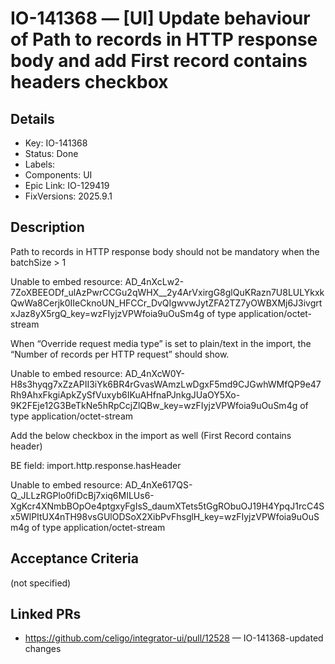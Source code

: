 # IO-141368 — [UI] Update behaviour of Path to records in HTTP response body and add First record contains headers checkbox

## Details
- Key: IO-141368
- Status: Done
- Labels: 
- Components: UI
- Epic Link: IO-129419
- FixVersions: 2025.9.1

## Description
Path to records in HTTP response body should not be mandatory when the batchSize > 1

Unable to embed resource: AD_4nXcLw2-7ZoXBEEODf_ulAzPwrCCGu2qWHX__2y4ArVxirgG8glQuKRazn7U8LULYkxkQwWa8Cerjk0IIeCknoUN_HFCCr_DvQIgwvwJytZFA2TZ7yOWBXMj6J3ivgrtxJaz8yX5rgQ_key=wzFIyjzVPWfoia9uOuSm4g of type application/octet-stream

When “Override request media type” is set to plain/text in the import, the “Number of records per HTTP request” should show.

Unable to embed resource: AD_4nXcW0Y-H8s3hyqg7xZzAPII3iYk6BR4rGvasWAmzLwDgxF5md9CJGwhWMfQP9e47Rh9AhxFkgiApkZySfVuxyb6IKuAHfnaPJnkgJUaOY5Xo-9K2FEje12G3BeTkNe5hRpCcjZlQBw_key=wzFIyjzVPWfoia9uOuSm4g of type application/octet-stream

Add the below checkbox in the import as well (First Record contains header)

BE field: import.http.response.hasHeader

Unable to embed resource: AD_4nXe617QS-Q_JLLzRGPlo0fiDcBj7xiq6MILUs6-XgKcr4XNmbBOpOe4ptgxyFgIsS_daumXTets5tGgRObuOJ19H4YpqJ1rcC4Sx5WlPItUX4nTH98vsGUlODSoX2XibPvFhsglH_key=wzFIyjzVPWfoia9uOuSm4g of type application/octet-stream

## Acceptance Criteria
(not specified)

## Linked PRs
- https://github.com/celigo/integrator-ui/pull/12528 — IO-141368-updated changes